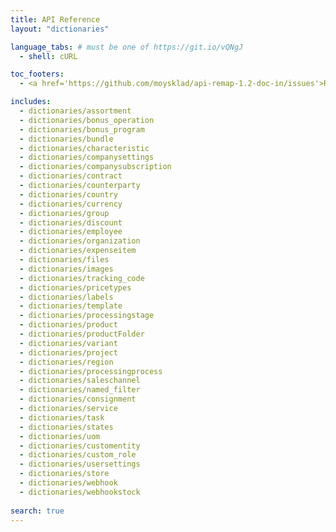 ```yaml
---
title: API Reference
layout: "dictionaries"

language_tabs: # must be one of https://git.io/vQNgJ
  - shell: cURL

toc_footers:
  - <a href='https://github.com/moysklad/api-remap-1.2-doc-in/issues'>Report an issue</a>

includes:
  - dictionaries/assortment
  - dictionaries/bonus_operation
  - dictionaries/bonus_program
  - dictionaries/bundle
  - dictionaries/characteristic
  - dictionaries/companysettings
  - dictionaries/companysubscription
  - dictionaries/contract
  - dictionaries/counterparty
  - dictionaries/country
  - dictionaries/currency
  - dictionaries/group
  - dictionaries/discount
  - dictionaries/employee
  - dictionaries/organization
  - dictionaries/expenseitem
  - dictionaries/files
  - dictionaries/images
  - dictionaries/tracking_code
  - dictionaries/pricetypes
  - dictionaries/labels
  - dictionaries/template
  - dictionaries/processingstage
  - dictionaries/product
  - dictionaries/productFolder
  - dictionaries/variant
  - dictionaries/project
  - dictionaries/region
  - dictionaries/processingprocess
  - dictionaries/saleschannel
  - dictionaries/named_filter
  - dictionaries/consignment
  - dictionaries/service
  - dictionaries/task
  - dictionaries/states
  - dictionaries/uom
  - dictionaries/customentity
  - dictionaries/custom_role
  - dictionaries/usersettings
  - dictionaries/store
  - dictionaries/webhook
  - dictionaries/webhookstock  
  
search: true
---  
```

